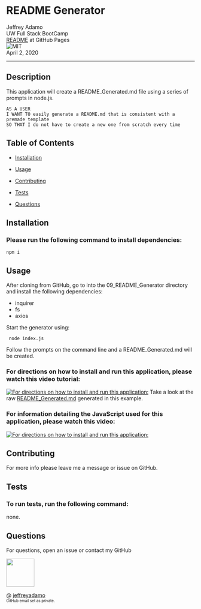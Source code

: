 # README Generator

Jeffrey Adamo  
UW Full Stack BootCamp  
[README](https://jeffreyadamo.github.io/09_README_Generator/) at GitHub Pages  
![MIT](https://img.shields.io/badge/license-MIT-green)  
April 2, 2020  
***

## Description

This application will create a README_Generated.md file using a series of prompts in node.js. 

```
AS A USER
I WANT TO easily generate a README.md that is consistent with a premade template
SO THAT I do not have to create a new one from scratch every time
```

## Table of Contents

* [Installation](#installation)

* [Usage](#usage)

* [Contributing](#contributing)

* [Tests](#tests)

* [Questions](#questions)

## Installation

### Please run the following command to install dependencies:

```
npm i
```

## Usage

After cloning from GitHub, go to into the 09_README_Generator directory and install the following dependencies:
* inquirer
* fs
* axios

 Start the generator using:
 ```
  node index.js
  ```
  Follow the prompts on the command line and a README_Generated.md will be created.  

### For directions on how to install and run this application, please watch this video tutorial:  

[![For directions on how to install and run this application:](https://i3.ytimg.com/vi/5fQqJjecoMk/maxresdefault.jpg)](https://youtu.be/5fQqJjecoMk)
Take a look at the raw [README_Generated.md](./README_Generated.md) generated in this example.


### For information detailing the JavaScript used for this application, please watch this video:
[![For directions on how to install and run this application:](https://i3.ytimg.com/vi/1Jv8ZmhBPwE/maxresdefault.jpg)](https://www.youtube.com/watch?v=1Jv8ZmhBPwE&feature=youtu.be)

## Contributing

For more info please leave me a message or issue on GitHub.

## Tests

### To run tests, run the following command:


none.


## Questions

For questions, open an issue or contact my GitHub  


<img src="https://avatars3.githubusercontent.com/u/58490053?v=4" width="75">    

@ [jeffreyadamo](http://www.github.com/jeffreyadamo)  
<font size="1">GitHub email set as private.</font> 

 